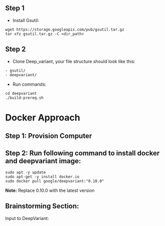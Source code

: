 ## Step 1

- Install Gsutil:

```
wget https://storage.googleapis.com/pub/gsutil.tar.gz
tar xfz gsutil.tar.gz -C <dir_path>
```

## Step 2

- Clone Deep_variant, your file structure should look like this:

```
- gsutil/
- deepvariant/
```

- Run commands:

```
cd deepvariant
./build-prereq.sh
```

# Docker Approach

## Step 1: Provision Computer

## Step 2: Run following command to install docker and deepvariant image:

```
sudo apt -y update
sudo apt-get -y install docker.io
sudo docker pull google/deepvariant:"0.10.0"
```

**Note:** Replace 0.10.0 with the latest version

## Brainstorming Section:

Input to DeepVariant:
